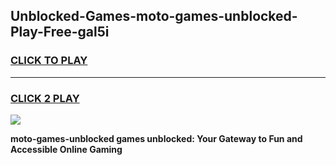 
## Unblocked-Games-moto-games-unblocked-Play-Free-gal5i
<h3>
<a href="https://premium76.site?title=moto-games-unblocked&ref=22A">CLICK TO PLAY</a></h3>
<hr>

<h3>
<a href="https://premium76.site?title=moto-games-unblocked&ref=22A">CLICK 2 PLAY</a>
  
</h3>

<a href="https://premium76.site?title=moto-games-unblocked&ref=22A"><img src="https://clearcache.store/games.png"></a>


**moto-games-unblocked games unblocked: Your Gateway to Fun and Accessible Online Gaming**
